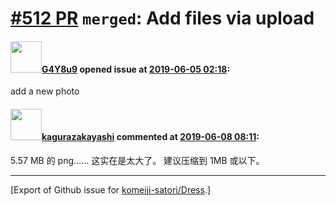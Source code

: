 # [\#512 PR](https://github.com/komeiji-satori/Dress/pull/512) `merged`: Add files via upload

#### <img src="https://avatars.githubusercontent.com/u/18256808?u=4db31fd80d86f55a00592cc31aea7fe0566016e5&v=4" width="50">[G4Y8u9](https://github.com/G4Y8u9) opened issue at [2019-06-05 02:18](https://github.com/komeiji-satori/Dress/pull/512):

add a new photo

#### <img src="https://avatars.githubusercontent.com/u/2824841?u=b6e28fbc3f5ac12daf4b9a169194996ca20b57fb&v=4" width="50">[kagurazakayashi](https://github.com/kagurazakayashi) commented at [2019-06-08 08:11](https://github.com/komeiji-satori/Dress/pull/512#issuecomment-500105927):

5.57 MB 的 png…… 这实在是太大了。
建议压缩到 1MB 或以下。


-------------------------------------------------------------------------------



[Export of Github issue for [komeiji-satori/Dress](https://github.com/komeiji-satori/Dress).]
